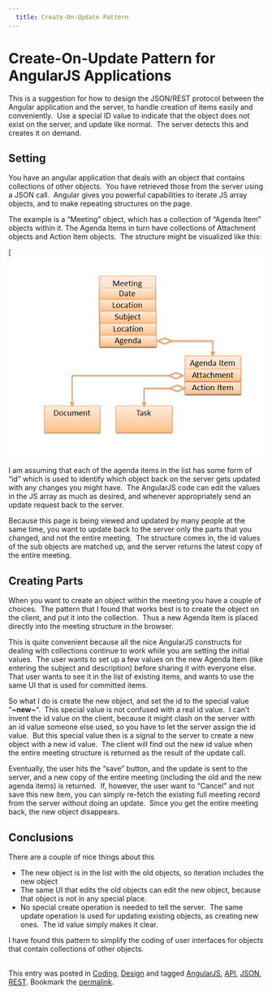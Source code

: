 ```yaml
---
  title: Create-On-Update Pattern
---
```

#  Create-On-Update Pattern for AngularJS Applications

This is a suggestion for how to design the JSON/REST protocol between the Angular application and the server, to handle creation of items easily and conveniently.  Use a special ID value to indicate that the object does not exist on the server, and update like normal.  The server detects this and creates it on demand.

## Setting

You have an angular application that deals with an object that contains collections of other objects.  You have retrieved those from the server using a JSON call.  Angular gives you powerful capabilities to iterate JS array objects, and to make repeating structures on the page.  

The example is a “Meeting” object, which has a collection of “Agenda Item” objects within it. The Agenda Items in turn have collections of Attachment objects and Action Item objects.  The structure might be visualized like this:  

[![MeetingStructure](create-on-update-pattern-img1.png)  

I am assuming that each of the agenda items in the list has some form of “id” which is used to identify which object back on the server gets updated with any changes you might have.  The AngularJS code can edit the values in the JS array as much as desired, and whenever appropriately send an update request back to the server.  

Because this page is being viewed and updated by many people at the same time, you want to update back to the server only the parts that you changed, and not the entire meeting.  The structure comes in, the id values of the sub objects are matched up, and the server returns the latest copy of the entire meeting.

## Creating Parts

When you want to create an object within the meeting you have a couple of choices.  The pattern that I found that works best is to create the object on the client, and put it into the collection.  Thus a new Agenda Item is placed directly into the meeting structure in the browser.  

This is quite convenient because all the nice AngularJS constructs for dealing with collections continue to work while you are setting the initial values.  The user wants to set up a few values on the new Agenda Item (like entering the subject and description) before sharing it with everyone else. That user wants to see it in the list of existing items, and wants to use the same UI that is used for committed items.  

So what I do is create the new object, and set the id to the special value “**~new~**“.  This special value is not confused with a real id value.  I can’t invent the id value on the client, because it might clash on the server with an id value someone else used, so you have to let the server assign the id value.  But this special value then is a signal to the server to create a new object with a new id value.  The client will find out the new id value when the entire meeting structure is returned as the result of the update call.  

Eventually, the user hits the “save” button, and the update is sent to the server, and a new copy of the entire meeting (including the old and the new agenda items) is returned.  If, however, the user want to “Cancel” and not save this new item, you can simply re-fetch the existing full meeting record from the server without doing an update.  Since you get the entire meeting back, the new object disappears.

## Conclusions

There are a couple of nice things about this

*   The new object is in the list with the old objects, so iteration includes the new object
*   The same UI that edits the old objects can edit the new object, because that object is not in any special place.
*   No special create operation is needed to tell the server.  The same update operation is used for updating existing objects, as creating new ones.  The id value simply makes it clear.

I have found this pattern to simplify the coding of user interfaces for objects that contain collections of other objects.  
 

This entry was posted in [Coding](https://agiletribe.purplehillsbooks.com/category/coding/), [Design](https://agiletribe.purplehillsbooks.com/category/design/) and tagged [AngularJS](https://agiletribe.purplehillsbooks.com/tag/angularjs/), [API](https://agiletribe.purplehillsbooks.com/tag/api/), [JSON](https://agiletribe.purplehillsbooks.com/tag/json/), [REST](https://agiletribe.purplehillsbooks.com/tag/rest/). Bookmark the [permalink](https://agiletribe.purplehillsbooks.com/2015/06/11/create-on-update-pattern-for-angularjs-applications/ "Permalink to Create-On-Update Pattern for AngularJS Applications").